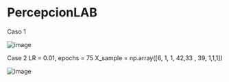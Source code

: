 # PercepcionLAB
Caso 1



![image](https://github.com/user-attachments/assets/ee16585a-5bde-488c-903e-1eff4862a490)


Case 2 LR = 0.01, epochs = 75
X_sample = np.array([6, 1, 1, 42,33 , 39, 1,1,1])



![image](https://github.com/user-attachments/assets/8af2be25-78de-4dea-96e7-acc683f775e5)

